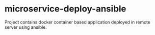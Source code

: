 # microservice-deploy-ansible
Project contains docker container based application deployed in remote server using ansible.
